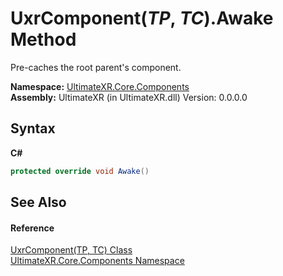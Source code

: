# UxrComponent(*TP*, *TC*).Awake Method 
 

Pre-caches the root parent's component.

**Namespace:**&nbsp;<a href="N_UltimateXR_Core_Components">UltimateXR.Core.Components</a><br />**Assembly:**&nbsp;UltimateXR (in UltimateXR.dll) Version: 0.0.0.0

## Syntax

**C#**<br />
``` C#
protected override void Awake()
```


## See Also


#### Reference
<a href="T_UltimateXR_Core_Components_UxrComponent_2">UxrComponent(TP, TC) Class</a><br /><a href="N_UltimateXR_Core_Components">UltimateXR.Core.Components Namespace</a><br />
